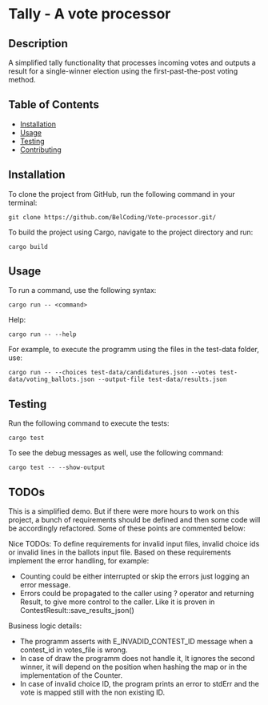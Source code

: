 # Tally - A vote processor

## Description

A simplified tally functionality that processes incoming votes and outputs a result for a single-winner election using the first-past-the-post voting method.

## Table of Contents

- [Installation](#installation)
- [Usage](#usage)
- [Testing](#testing)
- [Contributing](#contributing)

## Installation

To clone the project from GitHub, run the following command in your terminal:

```
git clone https://github.com/BelCoding/Vote-processor.git/
```

To build the project using Cargo, navigate to the project directory and run:

```
cargo build
```

## Usage

To run a command, use the following syntax:

```
cargo run -- <command>
```
Help:

```
cargo run -- --help
```

For example, to execute the programm using the files in the test-data folder, use:

```
cargo run -- --choices test-data/candidatures.json --votes test-data/voting_ballots.json --output-file test-data/results.json
```

## Testing

Run the following command to execute the tests:

```
cargo test
```

To see the debug messages as well, use the following command:

```
cargo test -- --show-output
```

## TODOs

This is a simplified demo. But if there were more hours to work on this project, a bunch of requirements should be defined and then some code will be accordingly refactored. Some of these points are commented below:

Nice TODOs:
To define requirements for invalid input files, invalid choice ids or invalid lines in the ballots input file.
Based on these requirements implement the error handling, for example:
- Counting could be either interrupted or skip the errors just logging an error message.
- Errors could be propagated to the caller using ? operator and returning Result, to give more control to the caller.
Like it is proven in ContestResult::save_results_json()

Business logic details:
- The programm asserts with E_INVADID_CONTEST_ID message when a contest_id in votes_file is wrong.
- In case of draw the programm does not handle it, It ignores the second winner, it will depend on the position when hashing the map or in the implementation of the Counter.
- In case of invalid choice ID, the program prints an error to stdErr and the vote is mapped still with the non existing ID.

